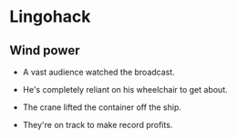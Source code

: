 # Lingohack

## Wind power

* A vast audience watched the broadcast.

* He's completely reliant on his wheelchair to get about.

* The crane lifted the container off the ship.

* They're on track to make record profits.
